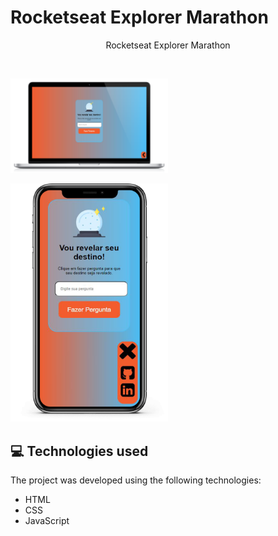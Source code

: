 # Rocketseat Explorer Marathon
<p align="center">
Rocketseat Explorer Marathon 
<a align="center" href="https://evento.rocketseat.com.br/maratona-explorer/episodios/explorer/aula-5/edicao/1"></a>
</p>
<br>
<p>
  <img alt="mockup" src="./imgs/laptop-png.png" width="50%">
</p>

<p>
  <img alt="mockup" src="./imgs/iphone.png" width="50%">
</p>

## :computer: Technologies used

The project was developed using the following technologies:

- HTML
- CSS
- JavaScript
